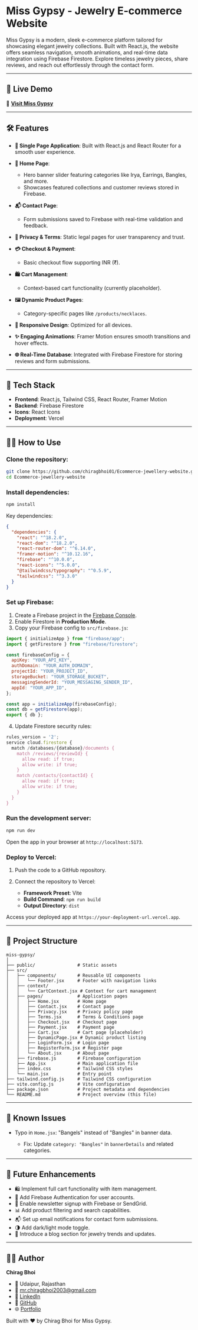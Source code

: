 # Miss Gypsy - Jewelry E-commerce Website

Miss Gypsy is a modern, sleek e-commerce platform tailored for showcasing elegant jewelry collections. Built with React.js, the website offers seamless navigation, smooth animations, and real-time data integration using Firebase Firestore. Explore timeless jewelry pieces, share reviews, and reach out effortlessly through the contact form.

---

## 🚀 **Live Demo**

🔗 **[Visit Miss Gypsy](https://chirag-shopmissgypsy.vercel.app)**

---

## 🛠️ **Features**

* **📄 Single Page Application**: Built with React.js and React Router for a smooth user experience.
* **🛒 Home Page**:

  * Hero banner slider featuring categories like Irya, Earrings, Bangles, and more.
  * Showcases featured collections and customer reviews stored in Firebase.
* **📬 Contact Page**:

  * Form submissions saved to Firebase with real-time validation and feedback.
* **📜 Privacy & Terms**: Static legal pages for user transparency and trust.
* **💳 Checkout & Payment**:

  * Basic checkout flow supporting INR (₹).
* **🛍️ Cart Management**:

  * Context-based cart functionality (currently placeholder).
* **🖼️ Dynamic Product Pages**:

  * Category-specific pages like `/products/necklaces`.
* **📱 Responsive Design**: Optimized for all devices.
* **✨ Engaging Animations**: Framer Motion ensures smooth transitions and hover effects.
* **🌐 Real-Time Database**: Integrated with Firebase Firestore for storing reviews and form submissions.

---

## 🧰 **Tech Stack**

* **Frontend**: React.js, Tailwind CSS, React Router, Framer Motion
* **Backend**: Firebase Firestore
* **Icons**: React Icons
* **Deployment**: Vercel

---

## 🧑‍💻 **How to Use**

### Clone the repository:

```bash
git clone https://github.com/chiragbhoi01/Ecommerce-jewellery-website.git
cd Ecommerce-jewellery-website
```

### Install dependencies:

```bash
npm install
```

Key dependencies:

```json
{
  "dependencies": {
    "react": "^18.2.0",
    "react-dom": "^18.2.0",
    "react-router-dom": "^6.14.0",
    "framer-motion": "^10.12.16",
    "firebase": "^10.0.0",
    "react-icons": "^5.0.0",
    "@tailwindcss/typography": "^0.5.9",
    "tailwindcss": "^3.3.0"
  }
}
```

### Set up Firebase:

1. Create a Firebase project in the [Firebase Console](https://console.firebase.google.com/).
2. Enable Firestore in **Production Mode**.
3. Copy your Firebase config to `src/firebase.js`:

```javascript
import { initializeApp } from "firebase/app";
import { getFirestore } from "firebase/firestore";

const firebaseConfig = {
  apiKey: "YOUR_API_KEY",
  authDomain: "YOUR_AUTH_DOMAIN",
  projectId: "YOUR_PROJECT_ID",
  storageBucket: "YOUR_STORAGE_BUCKET",
  messagingSenderId: "YOUR_MESSAGING_SENDER_ID",
  appId: "YOUR_APP_ID",
};

const app = initializeApp(firebaseConfig);
const db = getFirestore(app);
export { db };
```

4. Update Firestore security rules:

```javascript
rules_version = '2';
service cloud.firestore {
  match /databases/{database}/documents {
    match /reviews/{reviewId} {
      allow read: if true;
      allow write: if true;
    }
    match /contacts/{contactId} {
      allow read: if true;
      allow write: if true;
    }
  }
}
```

### Run the development server:

```bash
npm run dev
```

Open the app in your browser at `http://localhost:5173`.

### Deploy to Vercel:

1. Push the code to a GitHub repository.
2. Connect the repository to Vercel:

   * **Framework Preset**: Vite
   * **Build Command**: `npm run build`
   * **Output Directory**: `dist`

Access your deployed app at `https://your-deployment-url.vercel.app`.

---

## 📁 **Project Structure**

```plaintext
miss-gypsy/
│
├── public/                # Static assets
├── src/
│   ├── components/        # Reusable UI components
│   │   └── Footer.jsx     # Footer with navigation links
│   ├── context/
│   │   └── CartContext.jsx # Context for cart management
│   ├── pages/             # Application pages
│   │   ├── Home.jsx       # Home page
│   │   ├── Contact.jsx    # Contact page
│   │   ├── Privacy.jsx    # Privacy policy page
│   │   ├── Terms.jsx      # Terms & Conditions page
│   │   ├── Checkout.jsx   # Checkout page
│   │   ├── Payment.jsx    # Payment page
│   │   ├── Cart.jsx       # Cart page (placeholder)
│   │   ├── DynamicPage.jsx # Dynamic product listing
│   │   ├── LoginForm.jsx  # Login page
│   │   ├── RegisterForm.jsx # Register page
│   │   └── About.jsx      # About page
│   ├── firebase.js        # Firebase configuration
│   ├── App.jsx            # Main application file
│   ├── index.css          # Tailwind CSS styles
│   └── main.jsx           # Entry point
├── tailwind.config.js     # Tailwind CSS configuration
├── vite.config.js         # Vite configuration
├── package.json           # Project metadata and dependencies
└── README.md              # Project overview (this file)
```

---

## 📌 **Known Issues**

* Typo in `Home.jsx`: "Bangels" instead of "Bangles" in banner data.

  * Fix: Update `category: "Bangles"` in `bannerDetails` and related categories.

---

## 📌 **Future Enhancements**

* 🛍️ Implement full cart functionality with item management.
* 🔐 Add Firebase Authentication for user accounts.
* 📧 Enable newsletter signup with Firebase or SendGrid.
* 📊 Add product filtering and search capabilities.
* 📬 Set up email notifications for contact form submissions.
* 🌗 Add dark/light mode toggle.
* 📝 Introduce a blog section for jewelry trends and updates.

---

## 🙋‍♂️ **Author**

**Chirag Bhoi**

* 📍 Udaipur, Rajasthan
* 📧 [mr.chiragbhoi2003@gmail.com](mailto:mr.chiragbhoi2003@gmail.com)
* 🔗 [LinkedIn](https://www.linkedin.com/in/chiragbhoi01)
* 🔗 [GitHub](https://github.com/chiragbhoi01)
* 🌐 [Portfolio](https://chiragbhoimarshal.netlify.app)

Built with ❤️ by Chirag Bhoi for Miss Gypsy.